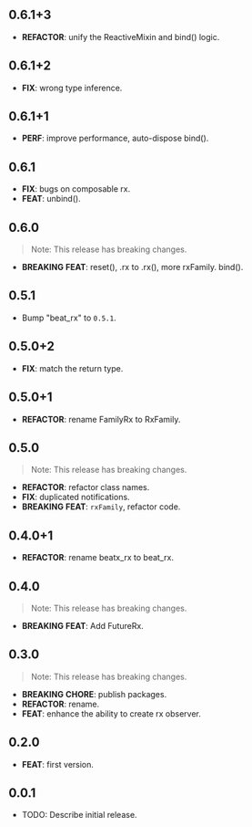 ## 0.6.1+3

 - **REFACTOR**: unify the ReactiveMixin and bind() logic.

## 0.6.1+2

 - **FIX**: wrong type inference.

## 0.6.1+1

 - **PERF**: improve performance, auto-dispose bind().

## 0.6.1

 - **FIX**: bugs on composable rx.
 - **FEAT**: unbind().

## 0.6.0

> Note: This release has breaking changes.

 - **BREAKING** **FEAT**: reset(), .rx to .rx(), more rxFamily. bind().

## 0.5.1

 - Bump "beat_rx" to `0.5.1`.

## 0.5.0+2

 - **FIX**: match the return type.

## 0.5.0+1

 - **REFACTOR**: rename FamilyRx to RxFamily.

## 0.5.0

> Note: This release has breaking changes.

 - **REFACTOR**: refactor class names.
 - **FIX**: duplicated notifications.
 - **BREAKING** **FEAT**: `rxFamily`, refactor code.

## 0.4.0+1

 - **REFACTOR**: rename beatx_rx to beat_rx.

## 0.4.0

> Note: This release has breaking changes.

 - **BREAKING** **FEAT**: Add FutureRx.

## 0.3.0

> Note: This release has breaking changes.

- **BREAKING** **CHORE**: publish packages.
- **REFACTOR**: rename.
- **FEAT**: enhance the ability to create rx observer.

## 0.2.0

- **FEAT**: first version.

## 0.0.1

- TODO: Describe initial release.
